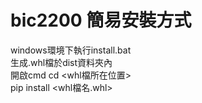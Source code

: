 # bic2200 簡易安裝方式
windows環境下執行install.bat <br>
生成.whl檔於dist資料夾內 <br>
開啟cmd cd <whl檔所在位置> <br>
pip install <whl檔名.whl> <br>
